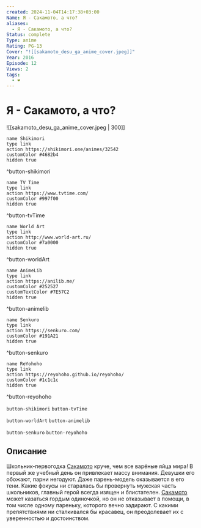 ```yaml
---
created: 2024-11-04T14:17:38+03:00
Name: Я - Сакамото, а что?
aliases:
  - Я - Сакамото, а что?
Status: complete
Type: anime
Rating: PG-13
Cover: "![[sakamoto_desu_ga_anime_cover.jpeg]]"
Year: 2016
Episode: 12
Views: 2
tags:
  - ❤
---
```


# Я - Сакамото, а что?

![[sakamoto_desu_ga_anime_cover.jpeg | 300]]

```button
name Shikimori
type link
action https://shikimori.one/animes/32542
customColor #4682b4
hidden true
```
^button-shikimori

```button
name TV Time
type link
action https://www.tvtime.com/
customColor #997f00
hidden true
```
^button-tvTime

```button
name World Art
type link
action http://www.world-art.ru/
customColor #7a0000
hidden true
```
^button-worldArt

```button
name AnimeLib
type link
action https://anilib.me/
customColor #252527
customTextColor #7E57C2
hidden true
```
^button-animelib

```button
name Senkuro
type link
action https://senkuro.com/
customColor #191A21
hidden true
```
^button-senkuro

```button
name ReYohoho
type link
action https://reyohoho.github.io/reyohoho/
customColor #1c1c1c
hidden true
```
^button-reyohoho

`button-shikimori` `button-tvTime`

`button-worldArt` `button-animelib`

`button-senkuro` `button-reyohoho`

## Описание

Школьник-первогодка [Сакамото](https://shikimori.one/characters/91959-sakamoto) круче, чем все варёные яйца мира! В первый же учебный день он привлекает массу внимания. Девушки его обожают, парни негодуют. Даже парень-модель оказывается в его тени. Какие фокусы ни старалась бы провернуть мужская часть школьников, главный герой всегда изящен и блистателен. [Сакамото](https://shikimori.one/characters/91959-sakamoto) может казаться гордым одиночкой, но он не отказывает в помощи, в том числе одному пареньку, которого вечно задирают. С какими препятствиями ни сталкивался бы красавец, он преодолевает их с уверенностью и достоинством.
